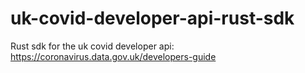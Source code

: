 # uk-covid-developer-api-rust-sdk
Rust sdk for the uk covid developer api: https://coronavirus.data.gov.uk/developers-guide
